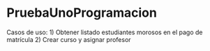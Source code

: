 # PruebaUnoProgramacion
Casos de uso: 1) Obtener listado estudiantes morosos en el pago de matrícula 2) Crear curso y asignar profesor
